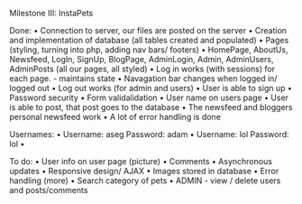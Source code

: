 Milestone III: InstaPets Done:•	Connection to server, our files are posted on the server•	Creation and implementation of database (all tables created and populated)•	Pages (styling, turning into php, adding nav bars/ footers)•	HomePage, AboutUs, Newsfeed, LogIn, SignUp, BlogPage, AdminLogin, Admin, AdminUsers, AdminPosts (all our pages, all styled)•	Log in works (with sessions) for each page. - maintains state•	Navagation bar changes when logged in/ logged out •	Log out works (for admin and users)•	User is able to sign up •	Password security •	Form validalidation•	User name on users page •	User is able to post, that post goes to the database•	The newsfeed and bloggers personal newsfeed work•	A lot of error handling is doneUsernames:•	Username: aseg		Password: adam•	Username: lol		Password: lol•	To do:•	User info on user page (picture)•	Comments•	Asynchronous updates•	Responsive design/ AJAX•	Images stored in database •	Error handling (more)•	Search category of pets•	ADMIN - view / delete users and posts/comments